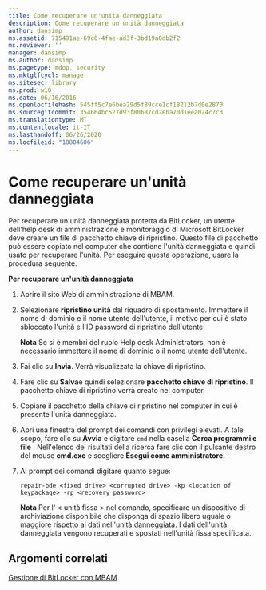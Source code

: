```yaml
---
title: Come recuperare un'unità danneggiata
description: Come recuperare un'unità danneggiata
author: dansimp
ms.assetid: 715491ae-69c0-4fae-ad3f-3bd19a0db2f2
ms.reviewer: ''
manager: dansimp
ms.author: dansimp
ms.pagetype: mdop, security
ms.mktglfcycl: manage
ms.sitesec: library
ms.prod: w10
ms.date: 06/16/2016
ms.openlocfilehash: 545ff5c7e6bea29d5f89cce1cf18212b7d0e2870
ms.sourcegitcommit: 354664bc527d93f80687cd2eba70d1eea024c7c3
ms.translationtype: MT
ms.contentlocale: it-IT
ms.lasthandoff: 06/26/2020
ms.locfileid: "10804606"
---
```

# Come recuperare un'unità danneggiata


Per recuperare un'unità danneggiata protetta da BitLocker, un utente dell'help desk di amministrazione e monitoraggio di Microsoft BitLocker deve creare un file di pacchetto chiave di ripristino. Questo file di pacchetto può essere copiato nel computer che contiene l'unità danneggiata e quindi usato per recuperare l'unità. Per eseguire questa operazione, usare la procedura seguente.

**Per recuperare un'unità danneggiata**

1.  Aprire il sito Web di amministrazione di MBAM.

2.  Selezionare **ripristino unità** dal riquadro di spostamento. Immettere il nome di dominio e il nome utente dell'utente, il motivo per cui è stato sbloccato l'unità e l'ID password di ripristino dell'utente.

    **Nota**  Se si è membri del ruolo Help desk Administrators, non è necessario immettere il nome di dominio o il nome utente dell'utente.

     

3.  Fai clic su **Invia**. Verrà visualizzata la chiave di ripristino.

4.  Fare clic su **Salva**e quindi selezionare **pacchetto chiave di ripristino**. Il pacchetto chiave di ripristino verrà creato nel computer.

5.  Copiare il pacchetto della chiave di ripristino nel computer in cui è presente l'unità danneggiata.

6.  Apri una finestra del prompt dei comandi con privilegi elevati. A tale scopo, fare clic su **Avvia** e digitare `cmd` nella casella **Cerca programmi e file** . Nell'elenco dei risultati della ricerca fare clic con il pulsante destro del mouse **cmd.exe** e scegliere **Esegui come amministratore**.

7.  Al prompt dei comandi digitare quanto segue:

    `repair-bde <fixed drive> <corrupted drive> -kp <location of keypackage> -rp <recovery password>`

    **Nota**  Per l' &lt; unità fissa &gt; nel comando, specificare un dispositivo di archiviazione disponibile che disponga di spazio libero uguale o maggiore rispetto ai dati nell'unità danneggiata. I dati dell'unità danneggiata vengono recuperati e spostati nell'unità fissa specificata.

     

## Argomenti correlati


[Gestione di BitLocker con MBAM](performing-bitlocker-management-with-mbam.md)

 

 





